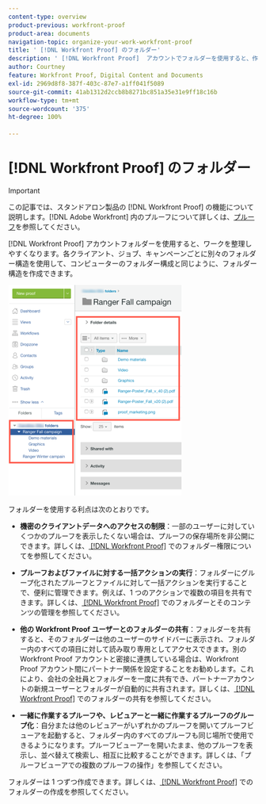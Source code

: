 ```yaml
---
content-type: overview
product-previous: workfront-proof
product-area: documents
navigation-topic: organize-your-work-workfront-proof
title: ' [!DNL Workfront Proof] のフォルダー'
description: ' [!DNL Workfront Proof]  アカウントでフォルダーを使用すると、作業を整理しやすくなります。各クライアント、ジョブ、キャンペーンごとに別々のフォルダー構造を使用して、コンピューターのフォルダー構成と同じように、フォルダー構造を作成できます。'
author: Courtney
feature: Workfront Proof, Digital Content and Documents
exl-id: 2969d8f8-387f-403c-87e7-a1ff041f5089
source-git-commit: 41ab1312d2ccb8b8271bc851a35e31e9ff18c16b
workflow-type: tm+mt
source-wordcount: '375'
ht-degree: 100%

---
```


# [!DNL Workfront Proof] のフォルダー

>[!IMPORTANT]
>
>この記事では、スタンドアロン製品の [!DNL Workfront Proof] の機能について説明します。[!DNL Adobe Workfront] 内のプルーフについて詳しくは、[プルーフ](../../../review-and-approve-work/proofing/proofing.md)を参照してください。

[!DNL Workfront Proof] アカウントフォルダーを使用すると、ワークを整理しやすくなります。各クライアント、ジョブ、キャンペーンごとに別々のフォルダー構造を使用して、コンピューターのフォルダー構成と同じように、フォルダー構造を作成できます。

![folders.png](assets/folders-350x425.png)

フォルダーを使用する利点は次のとおりです。

* **機密のクライアントデータへのアクセスの制限**：一部のユーザーに対していくつかのプルーフを表示したくない場合は、プルーフの保存場所を非公開にできます。詳しくは、[ [!DNL Workfront Proof]](../../../workfront-proof/wp-work-proofsfiles/organize-your-work/folder-permissions.md) でのフォルダー権限についてを参照してください。

* **プルーフおよびファイルに対する一括アクションの実行**：フォルダーにグループ化されたプルーフとファイルに対して一括アクションを実行することで、便利に管理できます。例えば、1 つのアクションで複数の項目を共有できます。詳しくは、[ [!DNL Workfront Proof]](../../../workfront-proof/wp-work-proofsfiles/organize-your-work/manage-folders-and-contents.md) でのフォルダーとそのコンテンツの管理を参照してください。

* **他の Workfront Proof ユーザーとのフォルダーの共有**：フォルダーを共有すると、そのフォルダーは他のユーザーのサイドバーに表示され、フォルダー内のすべての項目に対して読み取り専用としてアクセスできます。別の Workfront Proof アカウントと密接に連携している場合は、Workfront Proof アカウント間にパートナー関係を設定することをお勧めします。これにより、会社の全社員とフォルダーを一度に共有でき、パートナーアカウントの新規ユーザーとフォルダーが自動的に共有されます。詳しくは、[ [!DNL Workfront Proof]](../../../workfront-proof/wp-work-proofsfiles/organize-your-work/share-folders.md) でのフォルダーの共有を参照してください。

* **一緒に作業するプルーフや、レビュアーと一緒に作業するプルーフのグループ化**：自分または他のレビュアーがいずれかのプルーフを開いてプルーフビューアを起動すると、フォルダー内のすべてのプルーフも同じ場所で使用できるようになります。プルーフビューアーを開いたまま、他のプルーフを表示し、並べ替えて検索し、相互に比較することができます。詳しくは、「プルーフビューアでの複数のプルーフの操作」を参照してください。

フォルダーは 1 つずつ作成できます。詳しくは、[ [!DNL Workfront Proof]](../../../workfront-proof/wp-work-proofsfiles/organize-your-work/create-folders.md) でのフォルダーの作成を参照してください。
